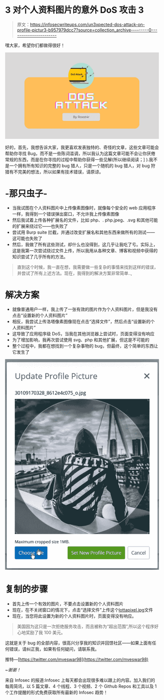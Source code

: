 # 3 对个人资料图片的意外 DoS 攻击 3

> 原文：<https://infosecwriteups.com/un3xpected-dos-attack-on-profile-pictur3-b957979dcc7?source=collection_archive---------0----------------------->

嘿大家，希望你们都做得很好！

![](img/6b1a0bfceacd8c063cefe07f77f5ce18.png)

好的，首先，我想告诉大家，我更喜欢发表独特的、奇怪的文章，这些文章可能会帮助你寻找 Bug，而不是一些陈词滥调，所以我认为这篇文章可能不会让你厌倦常规的东西，而是在你寻找的过程中帮助你获得一些见解(所以继续阅读；] ).我不是一个拥有所有知识的完整的 bug 猎人，只是一个随机的 bug 猎人，对 bug 狩猎有不完美的想法，所以如果有技术错误，请原谅。

# -那只虫子-

*   当我试图在个人资料图片中上传像素图像时，就像每个安全的 web 应用程序一样，我得到一个错误弹出窗口，不允许我上传像素图像
*   然后我试着上传各种扩展名的文件，比如 php、. php.jpeg、.svg 和其他可能的扩展来绕过它——也失败了
*   尝试用 Burp suite 拦截，并通过改变扩展名和其他东西来做所有的测试——这可能也失败了
*   然后，我做了所有这些测试，却什么也没得到，这几乎让我吃了亏。实际上，这是我第一次尝试绕过文件上传，所以我用从各种文章、博客和视频中获得的知识尝试了几乎所有的方法。

> 直到这个时候，我一直在想，我需要做一些复杂的事情来找到这样的错误，并尝试了所有上述方法。现在，我得到的解决方案非常简单..,

# 解决方案

*   就像普通用户一样，我上传了一张有效的图片作为个人资料图片，但是我没有点击“设置新的个人资料图片”
*   相反，我尝试上传洛塔像素图像现在点击“选择文件”，然后点击“设置新的个人资料图片”
*   这导致了应用程序级 DoS，当我在其他浏览器上尝试时，页面变得没有响应
*   为了增加影响，我再次尝试使用 svg、php 和其他扩展，但这是不可能的
*   整个过程中，我都在想找到一个复杂事物的 bug，但最终，这个简单的东西让它发生了

![](img/a2be8fcc0a3d6ff9ab6709e5728ddc68.png)

# 复制的步骤

*   首先上传一个有效的图片，不要点击设置新的个人资料图片
*   现在，在不关闭窗口的情况下，点击“选择文件”上传这个[lottapixel.jpg](http://lottapixel.jp)文件
*   现在，当您将此设置为新的个人资料图片时，页面变得没有响应。

> 美国因为这只是一次拒绝服务攻击，而且被称为“超出范围”,所以这个程序好心地奖励了我 100 美元。

这就是关于 bug 的全部内容，很高兴分享我的知识并回馈社区——如果上面有任何错误，请纠正我，如果有任何疑问，请联系我。

推特—[https://twitter.com/mveswar98](https://twitter.com/mveswar98)

*~谢谢！*

来自 Infosec 的报道:Infosec 上每天都会出现很多难以跟上的内容。加入我们的每周简讯，以 5 篇文章、4 个线程、3 个视频、2 个 Github Repos 和工具以及 1 个工作提醒的形式免费获取所有最新的 Infosec 趋势！[](https://weekly.infosecwriteups.com/)